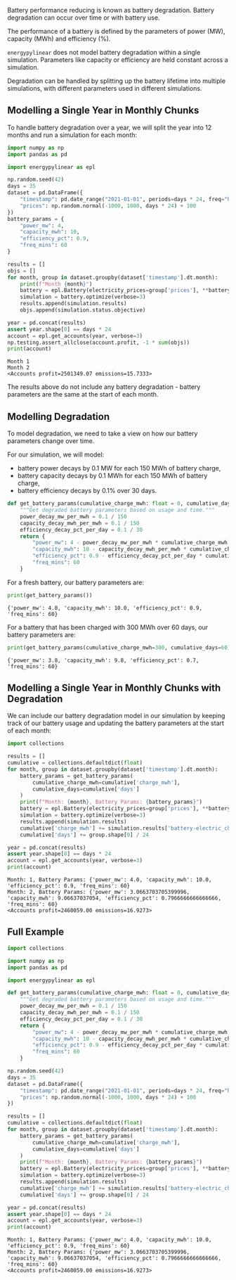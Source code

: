 Battery performance reducing is known as battery degradation. Battery degradation can occur over time or with battery use.

The performance of a battery is defined by the parameters of power (MW), capacity (MWh) and efficiency (%).

`energypylinear` does not model battery degradation within a single simulation.  Parameters like capacity or efficiency are held constant across a simulation.

Degradation can be handled by splitting up the battery lifetime into multiple simulations, with different parameters used in different simulations.

## Modelling a Single Year in Monthly Chunks

To handle battery degradation over a year, we will split the year into 12 months and run a simulation for each month:

<!--phmdoctest-share-names-->
```python
import numpy as np
import pandas as pd

import energypylinear as epl

np.random.seed(42)
days = 35
dataset = pd.DataFrame({
    "timestamp": pd.date_range("2021-01-01", periods=days * 24, freq="h"),
    "prices": np.random.normal(-1000, 1000, days * 24) + 100
})
battery_params = {
    "power_mw": 4,
    "capacity_mwh": 10,
    "efficiency_pct": 0.9,
    "freq_mins": 60
}

results = []
objs = []
for month, group in dataset.groupby(dataset['timestamp'].dt.month):
    print(f"Month {month}")
    battery = epl.Battery(electricity_prices=group['prices'], **battery_params)
    simulation = battery.optimize(verbose=3)
    results.append(simulation.results)
    objs.append(simulation.status.objective)

year = pd.concat(results)
assert year.shape[0] == days * 24
account = epl.get_accounts(year, verbose=3)
np.testing.assert_allclose(account.profit, -1 * sum(objs))
print(account)
```

```
Month 1
Month 2
<Accounts profit=2501349.07 emissions=15.7333>
```

The results above do not include any battery degradation - battery parameters are the same at the start of each month.

## Modelling Degradation

To model degradation, we need to take a view on how our battery parameters change over time.

For our simulation, we will model:

- battery power decays by 0.1 MW for each 150 MWh of battery charge,
- battery capacity decays by 0.1 MWh for each 150 MWh of battery charge,
- battery efficiency decays by 0.1% over 30 days.

<!--phmdoctest-share-names-->
```python
def get_battery_params(cumulative_charge_mwh: float = 0, cumulative_days: float = 0) -> dict:
    """Get degraded battery parameters based on usage and time."""
    power_decay_mw_per_mwh = 0.1 / 150
    capacity_decay_mwh_per_mwh = 0.1 / 150
    efficiency_decay_pct_per_day = 0.1 / 30
    return {
        "power_mw": 4 - power_decay_mw_per_mwh * cumulative_charge_mwh,
        "capacity_mwh": 10 - capacity_decay_mwh_per_mwh * cumulative_charge_mwh,
        "efficiency_pct": 0.9 - efficiency_decay_pct_per_day * cumulative_days,
        "freq_mins": 60
    }
```

For a fresh battery, our battery parameters are:

<!--phmdoctest-share-names-->
```python
print(get_battery_params())
```

```
{'power_mw': 4.0, 'capacity_mwh': 10.0, 'efficiency_pct': 0.9, 'freq_mins': 60}
```

For a battery that has been charged with 300 MWh over 60 days, our battery parameters are:

<!--phmdoctest-share-names-->
```python
print(get_battery_params(cumulative_charge_mwh=300, cumulative_days=60))
```

```
{'power_mw': 3.8, 'capacity_mwh': 9.8, 'efficiency_pct': 0.7, 'freq_mins': 60}
```

## Modelling a Single Year in Monthly Chunks with Degradation

We can include our battery degradation model in our simulation by keeping track of our battery usage and updating the battery parameters at the start of each month:

<!--phmdoctest-share-names-->
```python
import collections

results = []
cumulative = collections.defaultdict(float)
for month, group in dataset.groupby(dataset['timestamp'].dt.month):
    battery_params = get_battery_params(
        cumulative_charge_mwh=cumulative['charge_mwh'],
        cumulative_days=cumulative['days']
    )
    print(f"Month: {month}, Battery Params: {battery_params}")
    battery = epl.Battery(electricity_prices=group['prices'], **battery_params)
    simulation = battery.optimize(verbose=3)
    results.append(simulation.results)
    cumulative['charge_mwh'] += simulation.results['battery-electric_charge_mwh'].sum()
    cumulative['days'] += group.shape[0] / 24

year = pd.concat(results)
assert year.shape[0] == days * 24
account = epl.get_accounts(year, verbose=3)
print(account)
```

```
Month: 1, Battery Params: {'power_mw': 4.0, 'capacity_mwh': 10.0, 'efficiency_pct': 0.9, 'freq_mins': 60}
Month: 2, Battery Params: {'power_mw': 3.0663703705399996, 'capacity_mwh': 9.06637037054, 'efficiency_pct': 0.7966666666666666, 'freq_mins': 60}
<Accounts profit=2460059.00 emissions=16.9273>
```

## Full Example

```python
import collections

import numpy as np
import pandas as pd

import energypylinear as epl

def get_battery_params(cumulative_charge_mwh: float = 0, cumulative_days: float = 0) -> dict:
    """Get degraded battery parameters based on usage and time."""
    power_decay_mw_per_mwh = 0.1 / 150
    capacity_decay_mwh_per_mwh = 0.1 / 150
    efficiency_decay_pct_per_day = 0.1 / 30
    return {
        "power_mw": 4 - power_decay_mw_per_mwh * cumulative_charge_mwh,
        "capacity_mwh": 10 - capacity_decay_mwh_per_mwh * cumulative_charge_mwh,
        "efficiency_pct": 0.9 - efficiency_decay_pct_per_day * cumulative_days,
        "freq_mins": 60
    }

np.random.seed(42)
days = 35
dataset = pd.DataFrame({
    "timestamp": pd.date_range("2021-01-01", periods=days * 24, freq="h"),
    "prices": np.random.normal(-1000, 1000, days * 24) + 100
})

results = []
cumulative = collections.defaultdict(float)
for month, group in dataset.groupby(dataset['timestamp'].dt.month):
    battery_params = get_battery_params(
        cumulative_charge_mwh=cumulative['charge_mwh'],
        cumulative_days=cumulative['days']
    )
    print(f"Month: {month}, Battery Params: {battery_params}")
    battery = epl.Battery(electricity_prices=group['prices'], **battery_params)
    simulation = battery.optimize(verbose=3)
    results.append(simulation.results)
    cumulative['charge_mwh'] += simulation.results['battery-electric_charge_mwh'].sum()
    cumulative['days'] += group.shape[0] / 24

year = pd.concat(results)
assert year.shape[0] == days * 24
account = epl.get_accounts(year, verbose=3)
print(account)
```

```
Month: 1, Battery Params: {'power_mw': 4.0, 'capacity_mwh': 10.0, 'efficiency_pct': 0.9, 'freq_mins': 60}
Month: 2, Battery Params: {'power_mw': 3.0663703705399996, 'capacity_mwh': 9.06637037054, 'efficiency_pct': 0.7966666666666666, 'freq_mins': 60}
<Accounts profit=2460059.00 emissions=16.9273>
```
